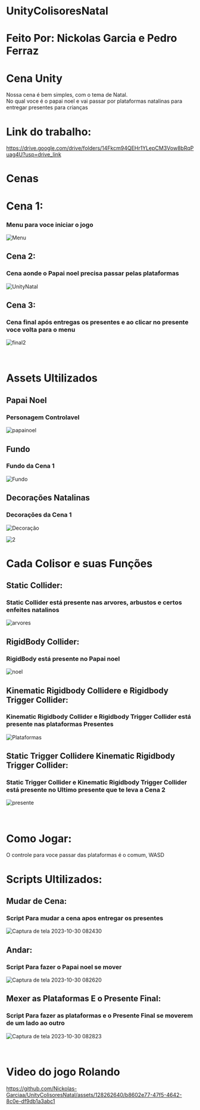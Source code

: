 # UnityColisoresNatal
<h1>Feito Por: Nickolas Garcia e Pedro Ferraz
<h1>Cena Unity</h1>
Nossa cena é bem simples, com o tema de Natal. <br> 
No qual voce é o papai noel e vai passar por plataformas natalinas para entregar presentes para crianças
<h1>Link do trabalho:</h1>
  
https://drive.google.com/drive/folders/14Fkcm94QEHr1YLepCM3Vow8bRqPuag4U?usp=drive_link

<h1>Cenas</h1>

<h1>Cena 1:</h1>
<h3>Menu para voce iniciar o jogo</h3>

![Menu](https://github.com/Nickolas-Garciaa/UnityColisoresNatal/assets/128262640/3d87443c-1212-446b-93cd-fae02098a4d8)

<h2>Cena 2:</h2>
<h3>Cena aonde o Papai noel precisa passar pelas plataformas</h3>

![UnityNatal](https://github.com/Nickolas-Garciaa/UnityColisoresNatal/assets/128262640/9c2cc606-99e7-49e6-bf88-948e3dd3aff6)

<h2>Cena 3:</h2>
<h3>Cena final após entregas os presentes e ao clicar no presente voce volta para o menu</h3>

![final2](https://github.com/Nickolas-Garciaa/UnityColisoresNatal/assets/128262640/3e9e34eb-4562-4bbf-b680-949a437ca6a8)

<br>

<H1>Assets Ultilizados</H1>
<h2>Papai Noel</h2>
<h3>Personagem Controlavel</h3>

![papainoel](https://github.com/Nickolas-Garciaa/UnityColisoresNatal/assets/128262640/5193b49f-9b55-44a1-8ccb-8891bf4e2998)

<h2>Fundo</h2>
<H3>Fundo da Cena 1</H3>

![Fundo](https://github.com/Nickolas-Garciaa/UnityColisoresNatal/assets/128262640/fe305eba-0dbe-4247-af79-2f71a058720c)

<h2>Decorações Natalinas</h2>
<h3>Decorações da Cena 1</h3>

![Decoração](https://github.com/Nickolas-Garciaa/UnityColisoresNatal/assets/128262640/15d770ac-de45-432f-a716-3c08b3ec5715)

![2](https://github.com/Nickolas-Garciaa/UnityColisoresNatal/assets/128262640/5d3e625c-fedb-405e-82c1-2e8d35e53f52)

<h1>Cada Colisor e suas Funções</h1>
<H2>Static Collider:</H2>
<H3>Static Collider está presente nas arvores, arbustos e certos enfeites natalinos</H3>

![arvores](https://github.com/Nickolas-Garciaa/UnityColisoresNatal/assets/128262640/4bc31b43-eb4a-4334-a24b-442cf4adb27c)

<h2>RigidBody Collider:</h2>
<h3>RigidBody está presente no Papai noel</h3>

![noel](https://github.com/Nickolas-Garciaa/UnityColisoresNatal/assets/128262640/4a78e7e7-b4d6-48af-81a0-4dfeb5795069)

<h2>Kinematic Rigidbody Collidere e Rigidbody Trigger Collider:</h2>
<h3>Kinematic Rigidbody Collider e Rigidbody Trigger Collider está presente nas plataformas Presentes</h3>

![Plataformas](https://github.com/Nickolas-Garciaa/UnityColisoresNatal/assets/128262640/4868d35a-a4a7-4e5a-b760-e9a9fd023049)

<h2>Static Trigger Collidere Kinematic Rigidbody Trigger Collider:</h2>
<h3>Static Trigger Collider e Kinematic Rigidbody Trigger Collider está presente no Ultimo presente que te leva a Cena 2</h3>

![presente](https://github.com/Nickolas-Garciaa/UnityColisoresNatal/assets/128262640/409f1cb9-c565-4147-948b-3fbe8fc1b09d)

<br>

<h1>Como Jogar:</h1>
O controle para voce passar das plataformas é o comum, WASD

<br>

<h1>Scripts Ultilizados:</h1>
<H2>Mudar de Cena:</H2>
<h3>Script Para mudar a cena apos entregar os presentes</h3>

![Captura de tela 2023-10-30 082430](https://github.com/Nickolas-Garciaa/UnityColisoresNatal/assets/128262640/6bd5e7fc-553a-4b77-884a-bb1f13c65b65)

<h2>Andar:</h2>
<h3>Script Para fazer o Papai noel se mover</h3>

![Captura de tela 2023-10-30 082620](https://github.com/Nickolas-Garciaa/UnityColisoresNatal/assets/128262640/6b51219d-e88e-4f02-a200-0479d1a56fe9)

<h2>Mexer as Plataformas E o Presente Final:</h2>
<h3>Script Para fazer as plataformas e o Presente Final se moverem de um lado ao outro</h3>

![Captura de tela 2023-10-30 082823](https://github.com/Nickolas-Garciaa/UnityColisoresNatal/assets/128262640/3ac057a9-4bb5-484b-8a0e-a0ca0cafd5dd)


<br>

<h1>Video do jogo Rolando</h1>













https://github.com/Nickolas-Garciaa/UnityColisoresNatal/assets/128262640/b8602e77-47f5-4642-8c0e-df9db1a3abc1












